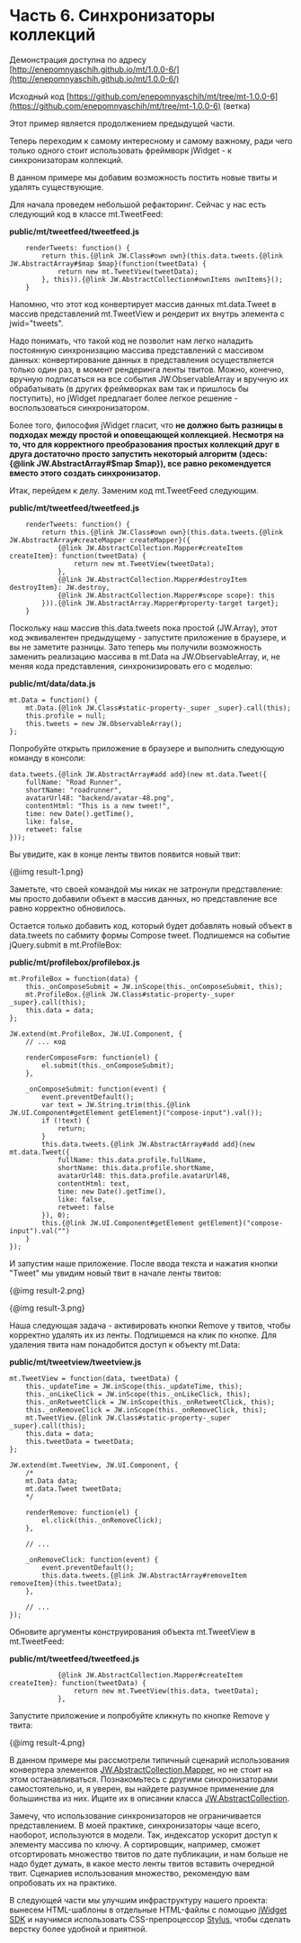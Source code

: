 ﻿# Часть 6. Синхронизаторы коллекций

Демонстрация доступна по адресу
[http://enepomnyaschih.github.io/mt/1.0.0-6/](http://enepomnyaschih.github.io/mt/1.0.0-6/)

Исходный код [https://github.com/enepomnyaschih/mt/tree/mt-1.0.0-6](https://github.com/enepomnyaschih/mt/tree/mt-1.0.0-6) (ветка)

Этот пример является продолжением предыдущей части.

Теперь переходим к самому интересному и самому важному, ради чего только одного стоит использовать фреймворк jWidget -
к синхронизаторам коллекций.

В данном примере мы добавим возможность постить новые твиты и удалять существующие.

Для начала проведем небольшой рефакторинг. Сейчас у нас есть следующий код в классе mt.TweetFeed:

**public/mt/tweetfeed/tweetfeed.js**

        renderTweets: function() {
            return this.{@link JW.Class#own own}(this.data.tweets.{@link JW.AbstractArray#$map $map}(function(tweetData) {
                return new mt.TweetView(tweetData);
            }, this)).{@link JW.AbstractCollection#ownItems ownItems}();
        }

Напомню, что этот код конвертирует массив данных mt.data.Tweet в массив представлений mt.TweetView и
рендерит их внутрь элемента с jwid="tweets".

Надо понимать, что такой код не позволит нам легко наладить постоянную синхронизацию массива представлений с
массивом данных: конвертирование данных в представления осуществляется только один раз, в момент рендеринга
ленты твитов. Можно, конечно, вручную подписаться на все события JW.ObservableArray и вручную их обрабатывать
(в других фреймворках вам так и пришлось бы поступить), но jWidget предлагает более легкое решение -
воспользоваться синхронизатором.

Более того, философия jWidget гласит, что
**не должно быть разницы в подходах между простой и оповещающей коллекцией. Несмотря на то, что для
корректного преобразования простых коллекций друг в друга достаточно просто запустить некоторый алгоритм
(здесь: {@link JW.AbstractArray#$map $map}), все равно рекомендуется вместо этого создать синхронизатор.**

Итак, перейдем к делу. Заменим код mt.TweetFeed следующим.

**public/mt/tweetfeed/tweetfeed.js**

        renderTweets: function() {
            return this.{@link JW.Class#own own}(this.data.tweets.{@link JW.AbstractArray#createMapper createMapper}({
                {@link JW.AbstractCollection.Mapper#createItem createItem}: function(tweetData) {
                    return new mt.TweetView(tweetData);
                },
                {@link JW.AbstractCollection.Mapper#destroyItem destroyItem}: JW.destroy,
                {@link JW.AbstractCollection.Mapper#scope scope}: this
            })).{@link JW.AbstractArray.Mapper#property-target target};
        }

Поскольку наш массив this.data.tweets пока простой (JW.Array), этот код эквивалентен предыдущему - запустите
приложение в браузере, и вы не заметите разницы. Зато теперь мы получили возможность заменить реализацию массива
в mt.Data на JW.ObservableArray, и, не меняя кода представления, синхронизировать его с моделью:

**public/mt/data/data.js**

    mt.Data = function() {
        mt.Data.{@link JW.Class#static-property-_super _super}.call(this);
        this.profile = null;
        this.tweets = new JW.ObservableArray();
    };

Попробуйте открыть приложение в браузере и выполнить следующую команду в консоли:

    data.tweets.{@link JW.AbstractArray#add add}(new mt.data.Tweet({
        fullName: "Road Runner",
        shortName: "roadrunner",
        avatarUrl48: "backend/avatar-48.png",
        contentHtml: "This is a new tweet!",
        time: new Date().getTime(),
        like: false,
        retweet: false
    }));

Вы увидите, как в конце ленты твитов появится новый твит:

{@img result-1.png}

Заметьте, что своей командой мы никак не затронули
представление: мы просто добавили объект в массив данных, но представление все равно корректно обновилось.

Остается только добавить код, который будет добавлять новый объект в data.tweets по сабмиту формы
Compose tweet. Подпишемся на событие jQuery.submit в mt.ProfileBox:

**public/mt/profilebox/profilebox.js**

    mt.ProfileBox = function(data) {
        this._onComposeSubmit = JW.inScope(this._onComposeSubmit, this);
        mt.ProfileBox.{@link JW.Class#static-property-_super _super}.call(this);
        this.data = data;
    };
    
    JW.extend(mt.ProfileBox, JW.UI.Component, {
        // ... код
        
        renderComposeForm: function(el) {
            el.submit(this._onComposeSubmit);
        },
        
        _onComposeSubmit: function(event) {
            event.preventDefault();
            var text = JW.String.trim(this.{@link JW.UI.Component#getElement getElement}("compose-input").val());
            if (!text) {
                return;
            }
            this.data.tweets.{@link JW.AbstractArray#add add}(new mt.data.Tweet({
                fullName: this.data.profile.fullName,
                shortName: this.data.profile.shortName,
                avatarUrl48: this.data.profile.avatarUrl48,
                contentHtml: text,
                time: new Date().getTime(),
                like: false,
                retweet: false
            }), 0);
            this.{@link JW.UI.Component#getElement getElement}("compose-input").val("")
        }
    });

И запустим наше приложение. После ввода текста и нажатия кнопки "Tweet" мы увидим новый твит в начале ленты твитов:

{@img result-2.png}

{@img result-3.png}

Наша следующая задача - активировать кнопки Remove у твитов, чтобы корректно удалять их из ленты. Подпишемся на клик
по кнопке. Для удаления твита нам понадобится доступ к объекту mt.Data:

**public/mt/tweetview/tweetview.js**

    mt.TweetView = function(data, tweetData) {
        this._updateTime = JW.inScope(this._updateTime, this);
        this._onLikeClick = JW.inScope(this._onLikeClick, this);
        this._onRetweetClick = JW.inScope(this._onRetweetClick, this);
        this._onRemoveClick = JW.inScope(this._onRemoveClick, this);
        mt.TweetView.{@link JW.Class#static-property-_super _super}.call(this);
        this.data = data;
        this.tweetData = tweetData;
    };
    
    JW.extend(mt.TweetView, JW.UI.Component, {
        /*
        mt.Data data;
        mt.data.Tweet tweetData;
        */
        
        renderRemove: function(el) {
            el.click(this._onRemoveClick);
        },
        
        // ...
        
        _onRemoveClick: function(event) {
            event.preventDefault();
            this.data.tweets.{@link JW.AbstractArray#removeItem removeItem}(this.tweetData);
        },
        
        // ...
    });

Обновите аргументы конструирования объекта mt.TweetView в mt.TweetFeed:

**public/mt/tweetfeed/tweetfeed.js**

                {@link JW.AbstractCollection.Mapper#createItem createItem}: function(tweetData) {
                    return new mt.TweetView(this.data, tweetData);
                },

Запустите приложение и попробуйте кликнуть по кнопке Remove у твита:

{@img result-4.png}

В данном примере мы рассмотрели типичный сценарий использования конвертера элементов [JW.AbstractCollection.Mapper](#!/guide/rujwabstractcollectionmapper),
но не стоит на этом останавливаться. Познакомьтесь с другими синхронизаторами самостоятельно, и, я уверен, вы
найдете разумное применение для большинства из них. Ищите их в описании класса [JW.AbstractCollection](#!/guide/rujwabstractcollection).

Замечу, что использование синхронизаторов не ограничивается представлением. В моей практике, синхронизаторы чаще
всего, наоборот, используются в модели. Так, индексатор ускорит доступ к элементу массива по ключу. А сортировщик,
например, сможет отсортировать множество твитов по дате публикации, и нам больше не надо будет думать, в какое место
ленты твитов вставить очередной твит. Сценариев использования множество, рекомендую вам опробовать их на практике.

В следующей части мы улучшим инфраструктуру нашего проекта: вынесем HTML-шаблоны в отдельные HTML-файлы с
помощью [jWidget SDK](https://github.com/enepomnyaschih/jwsdk/wiki/ru) и научимся использовать CSS-препроцессор
[Stylus](http://learnboost.github.io/stylus/), чтобы сделать верстку более удобной и приятной.
